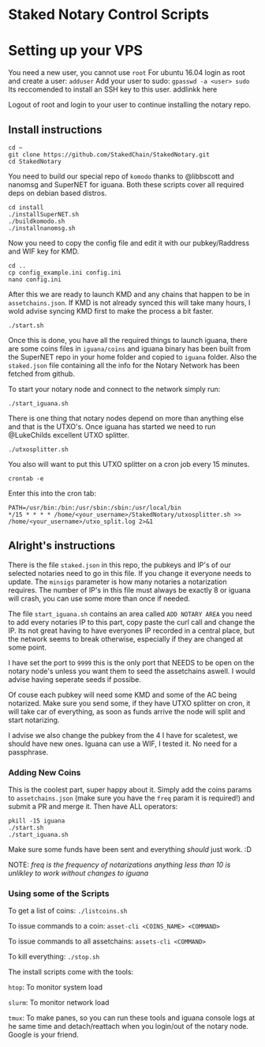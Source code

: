 # Staked Notary Control Scripts

# Setting up your VPS
You need a new user, you cannot use `root`
For ubuntu 16.04 login as root and create a user: `adduser`
Add your user to sudo: `gpasswd -a <user> sudo`
Its reccomended to install an SSH key to this user. addlinkk here

Logout of root and login to your user to continue installing the notary repo.

## Install instructions
```shell
cd ~
git clone https://github.com/StakedChain/StakedNotary.git
cd StakedNotary
```

You need to build our special repo of `komodo` thanks to @libbscott and nanomsg and SuperNET for iguana. Both these scripts cover all required deps on debian based distros.

```shell
cd install
./installSuperNET.sh
./buildkomodo.sh
./installnanomsg.sh
```

Now you need to copy the config file and edit it with our pubkey/Raddress and WIF key for KMD.

```shell
cd ..
cp config_example.ini config.ini
nano config.ini
```

After this we are ready to launch KMD and any chains that happen to be in `assetchains.json`. If KMD is not already synced this will take many hours, I wold advise syncing KMD first to make the process a bit faster.
```shell
./start.sh
```

Once this is done, you have all the required things to launch iguana, there are some coins files in `iguana/coins` and iguana binary has been built from the SuperNET repo in your home folder and copied to `iguana` folder. Also the `staked.json` file containing all the info for the Notary Network has been fetched from github.

To start your notary node and connect to the network simply run:
```shell
./start_iguana.sh
```
There is one thing that notary nodes depend on more than anything else and that is the UTXO's. Once iguana has started we need to run @LukeChilds excellent UTXO splitter.
```shell
./utxosplitter.sh
```
You also will want to put this UTXO splitter on a cron job every 15 minutes.
```shell
crontab -e
```
Enter this into the cron tab:
```
PATH=/usr/bin:/bin:/usr/sbin:/sbin:/usr/local/bin
*/15 * * * * /home/<your_username>/StakedNotary/utxosplitter.sh >> /home/<your_username>/utxo_split.log 2>&1
```

## Alright's instructions
There is the file `staked.json` in this repo, the pubkeys and IP's of our selected notaries need to go in this file. If you change it everyone needs to update. The `minsigs` parameter is how many notaries a notarization requires. The number of IP's in this file must always be exactly 8 or iguana will crash, you can use some more than once if needed.

The file `start_iguana.sh` contains an area called `ADD NOTARY AREA` you need to add every notaries IP to this part, copy paste the curl call and change the IP. Its not great having to have everyones IP recorded in a central place, but the network seems to break otherwise, especially if they are changed at some point.

I have set the port to `9999` this is the only port that NEEDS to be open on the notary node's unless you want them to seed the assetchains aswell. I would advise having seperate seeds if possibe.

Of couse each pubkey will need some KMD and some of the AC being notarized. Make sure you send some, if they have UTXO splitter on cron, it will take car of everything, as soon as funds arrive the node will split and start notarizing.

I advise we also change the pubkey from the 4 I have for scaletest, we should have new ones. Iguana can use a WIF, I tested it. No need for a passphrase.

### Adding New Coins
This is the coolest part, super happy about it. Simply add the coins params to `assetchains.json` (make sure you have the `freq` param it is required!) and submit a PR and merge it. Then have ALL operators:
```shell
pkill -15 iguana
./start.sh
./start_iguana.sh
```
Make sure some funds have been sent and everything *should* just work. :D

NOTE: *freq is the frequency of notarizations anything less than 10 is unlikley to work without changes to iguana*

### Using some of the Scripts
To get a list of coins: `./listcoins.sh`

To issue commands to a coin: `asset-cli <COINS_NAME> <COMMAND>`

To issue commands to all assetchains: `assets-cli <COMMAND>`

To kill everything: `./stop.sh`

The install scripts come with the tools:

`htop`: To monitor system load

`slurm`: To monitor network load

`tmux`: To make panes, so you can run these tools and iguana console logs at he same time and detach/reattach when you login/out of the notary node. Google is your friend.
